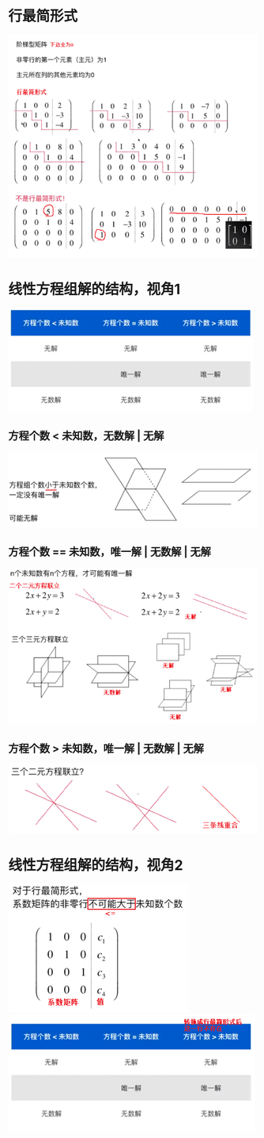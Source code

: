 # 行最简形式
![](../photo/Pasted%20image%2020240209143045.png)
# 线性方程组解的结构，视角1

![](../photo/Pasted%20image%2020240209145901.png)

## 方程个数 < 未知数，无数解 | 无解
![](../photo/Pasted%20image%2020240209144953.png)

## 方程个数 == 未知数，唯一解 | 无数解 | 无解
![](../photo/Pasted%20image%2020240209144836.png)

## 方程个数 > 未知数，唯一解 | 无数解 | 无解

![](../photo/Pasted%20image%2020240209150605.png)

# 线性方程组解的结构，视角2

![](../photo/Pasted%20image%2020240209151533.png)
![](../photo/Pasted%20image%2020240209154753.png)
